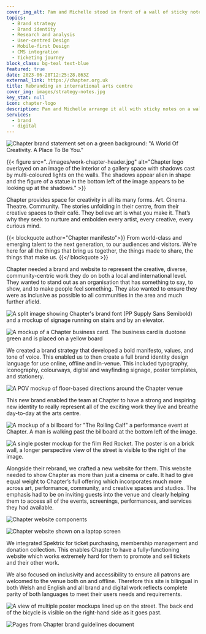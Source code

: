 ```yaml
---
cover_img_alt: Pam and Michelle stood in front of a wall of sticky notes
topics:
  - Brand strategy
  - Brand identity
  - Research and analysis
  - User-centred Design
  - Mobile-first Design
  - CMS integration
  - Ticketing journey
block_class: bg-teal text-blue
featured: true
date: 2023-06-28T12:25:28.863Z
external_link: https://chapter.org.uk
title: Rebranding an international arts centre
cover_img: images/strategy-notes.jpg
key_stat: null
icon: chapter-logo
description: Pam and Michelle arrange it all with sticky notes on a wall.
services:
  - brand
  - digital
---
```


![Chapter brand statement set on a green background: "A World Of Creativity. A Place To Be You."](../images/work-chapter-positioning.jpg)


{{< figure src="../images/work-chapter-header.jpg" alt="Chapter logo overlayed on an image of the interior of a gallery space with shadows cast by multi-coloured lights on the walls. The shadows appear alien in shape and the figure of a statue in the bottom left of the image appears to be looking up at the shadows." >}}

Chapter provides space for creativity in all its many forms. Art. Cinema. Theatre. Community. The stories unfolding in their centre, from their creative spaces to their café. They believe art is what you make it. That’s why they seek to nurture and embolden every artist, every creative, every curious mind.

{{< blockquote author="Chapter manifesto">}}
From world-class and emerging talent to the next generation, to our audiences and visitors. We’re here for all the things that bring us together, the things made to share, the things that make us.
{{</ blockquote >}}

Chapter needed a brand and website to represent the creative, diverse, community-centric work they do on both a local and international level. They wanted to stand out as an organisation that has something to say, to show, and to make people feel something. They also wanted to ensure they were as inclusive as possible to all communities in the area and much further afield. 

![A split image showing Chapter's brand font (PP Supply Sans Semibold) and a mockup of signage running on stairs and by an elevator.](../images/work-chapter-typography.png)

![A mockup of a Chapter business card. The business card is duotone green and is placed on a yellow board](../images/work-chapter-business-card.jpg)

We created a brand strategy that developed a bold manifesto, values, and tone of voice. This enabled us to then create a full brand identity design language for use online, offline and in-venue. This included typography, iconography, colourways, digital and wayfinding signage, poster templates, and stationery. 

![A POV mockup of floor-based directions around the Chapter venue](../images/work-chapter-floor-signage.jpg)

This new brand enabled the team at Chapter to have a strong and inspiring new identity to really represent all of the exciting work they live and breathe day-to-day at the arts centre.

![A mockup of a billboard for "The Rolling Calf" a performance event at Chapter. A man is walking past the billboard at the bottom left of the image.](../images/work-chapter-billboard.jpg)

![A single poster mockup for the film Red Rocket. The poster is on a brick wall, a longer perspective view of the street is visible to the right of the image.](../images/work-chapter-poster.jpg)

Alongside their rebrand, we crafted a new website for them. This website needed to show Chapter as more than just a cinema or cafe. It had to give equal weight to Chapter’s full offering which incorporates much more across art, performance, community, and creative spaces and studios. The emphasis had to be on inviting guests into the venue and clearly helping them to access all of the events, screenings, performances, and services they had available. 

![Chapter website components](../images/work-chapter-components.jpg)

![Chapter website shown on a laptop screen](../images/work-chapter-laptop.jpg)

We integrated Spektrix for ticket purchasing, membership management and donation collection. This enables Chapter to have a fully-functioning website which works extremely hard for them to promote and sell tickets and their other work. 

We also focused on inclusivity and accessibility to ensure all patrons are welcomed to the venue both on and offline. Therefore this site is bilingual in both Welsh and English and all brand and digital work reflects complete parity of both languages to meet their users needs and requirements.

![A view of multiple poster mockups lined up on the street. The back end of the bicycle is visible on the right-hand side as it goes past.](../images/work-chapter-poster-wall-2.jpg)

![Pages from Chapter brand guidelines document](../images/work-chapter-guidelines.jpg)


